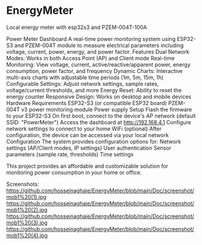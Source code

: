 # EnergyMeter
Local energy meter with esp32s3 and PZEM-004T-100A

Power Meter Dashboard
A real-time power monitoring system using ESP32-S3 and PZEM-004T module to measure electrical parameters including voltage, current, power, energy, and power factor.
Features
Dual Network Modes: Works in both Access Point (AP) and Client mode
Real-time Monitoring: View voltage, current, active/reactive/apparent power, energy consumption, power factor, and frequency
Dynamic Charts: Interactive multi-axis charts with adjustable time periods (1m, 5m, 15m, 1h)
Configurable Settings: Adjust network settings, sample rates, voltage/current thresholds, and more
Energy Reset: Ability to reset the energy counter
Responsive Design: Works on desktop and mobile devices
Hardware Requirements
ESP32-S3 (or compatible ESP32 board)
PZEM-004T v3 power monitoring module
Power supply
Setup
Flash the firmware to your ESP32-S3
On first boot, connect to the device's AP network (default SSID: "PowerMeter")
Access the dashboard at http://192.168.4.1
Configure network settings to connect to your home WiFi (optional)
After configuration, the device can be accessed via your local network
Configuration
The system provides configuration options for:
Network settings (AP/Client modes, IP settings)
User authentication
Sensor parameters (sample rate, thresholds)
Time settings

This project provides an affordable and customizable solution for monitoring power consumption in your home or office.

Screenshots:
https://github.com/hosseinaghaie/EnergyMeter/blob/main/Doc/screenshot/mob1%20(1).jpg
https://github.com/hosseinaghaie/EnergyMeter/blob/main/Doc/screenshot/mob1%20(2).jpg
https://github.com/hosseinaghaie/EnergyMeter/blob/main/Doc/screenshot/mob1%20(3).jpg
https://github.com/hosseinaghaie/EnergyMeter/blob/main/Doc/screenshot/mob1%20(4).jpg
